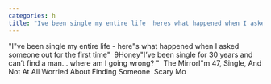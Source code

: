 ```yaml
---
categories: h
title: "Ive been single my entire life  heres what happened when I asked someone out for the first time  9Honey"
---
```

"I"ve been single my entire life - here"s what happened when I asked someone out for the first time"&nbsp;&nbsp;9Honey"I’ve been single for 30 years and can’t find a man... where am I going wrong? "&nbsp;&nbsp;The MirrorI"m 47, Single, And Not At All Worried About Finding Someone&nbsp;&nbsp;Scary Mo